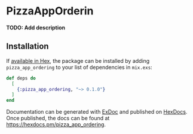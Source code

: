 # PizzaAppOrderin

**TODO: Add description**

## Installation

If [available in Hex](https://hex.pm/docs/publish), the package can be installed
by adding `pizza_app_ordering` to your list of dependencies in `mix.exs`:

```elixir
def deps do
  [
    {:pizza_app_ordering, "~> 0.1.0"}
  ]
end
```

Documentation can be generated with [ExDoc](https://github.com/elixir-lang/ex_doc)
and published on [HexDocs](https://hexdocs.pm). Once published, the docs can
be found at <https://hexdocs.pm/pizza_app_ordering>.

